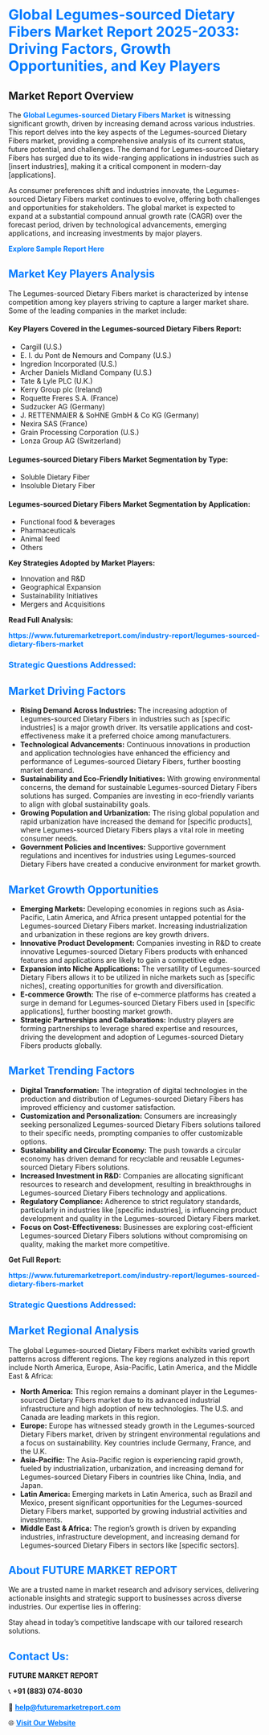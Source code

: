 <h1 style="color: #007BFF;">Global Legumes-sourced Dietary Fibers Market Report 2025-2033: Driving Factors, Growth Opportunities, and Key Players</h1>

<section id="overview">
<h2>Market Report Overview</h2>
<p>The <a href="https://www.futuremarketreport.com/industry-report/legumes-sourced-dietary-fibers-market" style="color: #007BFF; text-decoration: none;"><strong>Global Legumes-sourced Dietary Fibers Market</strong></a> is witnessing significant growth, driven by increasing demand across various industries. This report delves into the key aspects of the Legumes-sourced Dietary Fibers market, providing a comprehensive analysis of its current status, future potential, and challenges. The demand for Legumes-sourced Dietary Fibers has surged due to its wide-ranging applications in industries such as [insert industries], making it a critical component in modern-day [applications].</p>
<p>As consumer preferences shift and industries innovate, the Legumes-sourced Dietary Fibers market continues to evolve, offering both challenges and opportunities for stakeholders. The global market is expected to expand at a substantial compound annual growth rate (CAGR) over the forecast period, driven by technological advancements, emerging applications, and increasing investments by major players.</p>
</section>

<section id="overview">
<p><a href="https://www.futuremarketreport.com/request-sample/reportId=54024" style="color: #007BFF; text-decoration: none;"><strong>Explore Sample Report Here</strong></a></p>
</section>

<section id="key-players">
<h2 style="color: #007BFF;">Market Key Players Analysis</h2>
<p>The Legumes-sourced Dietary Fibers market is characterized by intense competition among key players striving to capture a larger market share. Some of the leading companies in the market include:</p>
<h4>Key Players Covered in the Legumes-sourced Dietary Fibers Report:</h4>
<ul><li>Cargill (U.S.)</li><li>E. I. du Pont de Nemours and Company (U.S.)</li><li>Ingredion Incorporated (U.S.)</li><li>Archer Daniels Midland Company (U.S.)</li><li>Tate &amp; Lyle PLC (U.K.)</li><li>Kerry Group plc (Ireland)</li><li>Roquette Freres S.A. (France)</li><li>Sudzucker AG (Germany)</li><li>J. RETTENMAIER &amp; SoHNE GmbH &amp; Co KG (Germany)</li><li>Nexira SAS (France)</li><li>Grain Processing Corporation (U.S.)</li><li>Lonza Group AG (Switzerland)</li></ul>
<h4>Legumes-sourced Dietary Fibers Market Segmentation by Type:</h4>
<ul><li>Soluble Dietary Fiber</li><li>Insoluble Dietary Fiber</li></ul>

<h4>Legumes-sourced Dietary Fibers Market Segmentation by Application:</h4>
<ul><li>Functional food &amp; beverages</li><li>Pharmaceuticals</li><li>Animal feed</li><li>Others</li></ul>
<p><strong>Key Strategies Adopted by Market Players:</strong></p>
<ul>
<li>Innovation and R&D</li>
<li>Geographical Expansion</li>
<li>Sustainability Initiatives</li>
<li>Mergers and Acquisitions</li>
</ul>
</section>

<section>
<p><strong>Read Full Analysis: </strong></p><a href="https://www.futuremarketreport.com/industry-report/legumes-sourced-dietary-fibers-market" style="color: #007BFF; text-decoration: none;"><strong>https://www.futuremarketreport.com/industry-report/legumes-sourced-dietary-fibers-market</strong></a>
<h3 style="color: #007BFF;">Strategic Questions Addressed:</h3>
</section>

<section id="driving-factors">
<h2 style="color: #007BFF;">Market Driving Factors</h2>
<ul>
<li><strong>Rising Demand Across Industries:</strong> The increasing adoption of Legumes-sourced Dietary Fibers in industries such as [specific industries] is a major growth driver. Its versatile applications and cost-effectiveness make it a preferred choice among manufacturers.</li>
<li><strong>Technological Advancements:</strong> Continuous innovations in production and application technologies have enhanced the efficiency and performance of Legumes-sourced Dietary Fibers, further boosting market demand.</li>
<li><strong>Sustainability and Eco-Friendly Initiatives:</strong> With growing environmental concerns, the demand for sustainable Legumes-sourced Dietary Fibers solutions has surged. Companies are investing in eco-friendly variants to align with global sustainability goals.</li>
<li><strong>Growing Population and Urbanization:</strong> The rising global population and rapid urbanization have increased the demand for [specific products], where Legumes-sourced Dietary Fibers plays a vital role in meeting consumer needs.</li>
<li><strong>Government Policies and Incentives:</strong> Supportive government regulations and incentives for industries using Legumes-sourced Dietary Fibers have created a conducive environment for market growth.</li>
</ul>
</section>

<section id="growth-opportunities">
<h2 style="color: #007BFF;">Market Growth Opportunities</h2>
<ul>
<li><strong>Emerging Markets:</strong> Developing economies in regions such as Asia-Pacific, Latin America, and Africa present untapped potential for the Legumes-sourced Dietary Fibers market. Increasing industrialization and urbanization in these regions are key growth drivers.</li>
<li><strong>Innovative Product Development:</strong> Companies investing in R&D to create innovative Legumes-sourced Dietary Fibers products with enhanced features and applications are likely to gain a competitive edge.</li>
<li><strong>Expansion into Niche Applications:</strong> The versatility of Legumes-sourced Dietary Fibers allows it to be utilized in niche markets such as [specific niches], creating opportunities for growth and diversification.</li>
<li><strong>E-commerce Growth:</strong> The rise of e-commerce platforms has created a surge in demand for Legumes-sourced Dietary Fibers used in [specific applications], further boosting market growth.</li>
<li><strong>Strategic Partnerships and Collaborations:</strong> Industry players are forming partnerships to leverage shared expertise and resources, driving the development and adoption of Legumes-sourced Dietary Fibers products globally.</li>
</ul>
</section>

<section id="trending-factors">
<h2 style="color: #007BFF;">Market Trending Factors</h2>
<ul>
<li><strong>Digital Transformation:</strong> The integration of digital technologies in the production and distribution of Legumes-sourced Dietary Fibers has improved efficiency and customer satisfaction.</li>
<li><strong>Customization and Personalization:</strong> Consumers are increasingly seeking personalized Legumes-sourced Dietary Fibers solutions tailored to their specific needs, prompting companies to offer customizable options.</li>
<li><strong>Sustainability and Circular Economy:</strong> The push towards a circular economy has driven demand for recyclable and reusable Legumes-sourced Dietary Fibers solutions.</li>
<li><strong>Increased Investment in R&D:</strong> Companies are allocating significant resources to research and development, resulting in breakthroughs in Legumes-sourced Dietary Fibers technology and applications.</li>
<li><strong>Regulatory Compliance:</strong> Adherence to strict regulatory standards, particularly in industries like [specific industries], is influencing product development and quality in the Legumes-sourced Dietary Fibers market.</li>
<li><strong>Focus on Cost-Effectiveness:</strong> Businesses are exploring cost-efficient Legumes-sourced Dietary Fibers solutions without compromising on quality, making the market more competitive.</li>
</ul>
</section>

<section>
<p><strong>Get Full Report: </strong></p><a href="https://www.futuremarketreport.com/industry-report/legumes-sourced-dietary-fibers-market" style="color: #007BFF; text-decoration: none;"><strong>https://www.futuremarketreport.com/industry-report/legumes-sourced-dietary-fibers-market</strong></a>
<h3 style="color: #007BFF;">Strategic Questions Addressed:</h3>
</section>


<section id="regional-analysis">
<h2 style="color: #007BFF;">Market Regional Analysis</h2>
<p>The global Legumes-sourced Dietary Fibers market exhibits varied growth patterns across different regions. The key regions analyzed in this report include North America, Europe, Asia-Pacific, Latin America, and the Middle East & Africa:</p>
<ul>
<li><strong>North America:</strong> This region remains a dominant player in the Legumes-sourced Dietary Fibers market due to its advanced industrial infrastructure and high adoption of new technologies. The U.S. and Canada are leading markets in this region.</li>
<li><strong>Europe:</strong> Europe has witnessed steady growth in the Legumes-sourced Dietary Fibers market, driven by stringent environmental regulations and a focus on sustainability. Key countries include Germany, France, and the U.K.</li>
<li><strong>Asia-Pacific:</strong> The Asia-Pacific region is experiencing rapid growth, fueled by industrialization, urbanization, and increasing demand for Legumes-sourced Dietary Fibers in countries like China, India, and Japan.</li>
<li><strong>Latin America:</strong> Emerging markets in Latin America, such as Brazil and Mexico, present significant opportunities for the Legumes-sourced Dietary Fibers market, supported by growing industrial activities and investments.</li>
<li><strong>Middle East & Africa:</strong> The region’s growth is driven by expanding industries, infrastructure development, and increasing demand for Legumes-sourced Dietary Fibers in sectors like [specific sectors].</li>
</ul>
</section>

<footer>
<h2 style="color: #007BFF;">About FUTURE MARKET REPORT</h2>
<p>We are a trusted name in market research and advisory services, delivering actionable insights and strategic support to businesses across diverse industries. Our expertise lies in offering:</p>

<p>Stay ahead in today’s competitive landscape with our tailored research solutions.</p>

<h2 style="color: #007BFF;">Contact Us:</h2>
<p><strong>FUTURE MARKET REPORT</strong></p>
<p>📞 <strong>+91 (883) 074-8030</strong></p>
<p>📧 <strong><a href="mailto:help@futuremarketreport.com" style="color: #007BFF;">help@futuremarketreport.com</a></strong></p>
<p>🌐 <strong><a href="https://www.futuremarketreport.com/" style="color: #007BFF;">Visit Our Website</a></strong></p>
</footer>